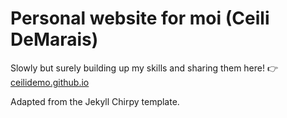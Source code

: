 # Personal website for moi (Ceili DeMarais) 
Slowly but surely building up my skills and sharing them here! 
👉 [ceilidemo.github.io](https://ceilidemo.github.io)

Adapted from the Jekyll Chirpy template. 

[gem]: https://rubygems.org/gems/jekyll-theme-chirpy
[chirpy]: https://github.com/cotes2020/jekyll-theme-chirpy/
[CD]: https://en.wikipedia.org/wiki/Continuous_deployment
[mit]: https://github.com/cotes2020/chirpy-starter/blob/master/LICENSE
